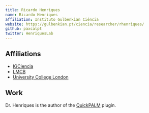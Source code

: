 ```yaml
---
title: Ricardo Henriques
name: Ricardo Henriques
affiliation: Instituto Gulbenkian Ciência
website: https://gulbenkian.pt/ciencia/researcher/rhenriques/
github: paxcalpt
twitter: HenriquesLab
---
```


## Affiliations

- [IGCiencia](https://gulbenkian.pt/ciencia/researcher/rhenriques/)
- [LMCB](https://www.ucl.ac.uk/lmcb/)
- [University College London](https://www.ucl.ac.uk/lmcb/users/ricardo-henriques)

## Work

Dr. Henriques is the author of the [QuickPALM](/plugins/quickpalm) plugin.

